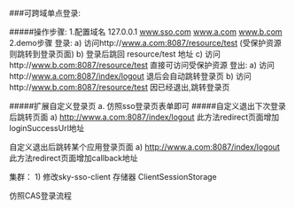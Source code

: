 ###可跨域单点登录:

#####操作步骤:
    1.配置域名
        127.0.0.1 www.sso.com www.a.com www.b.com
    2.demo步骤
        登录:
            a) 访问http://www.a.com:8087/resource/test (受保护资源则跳转到登录页面)
            b) 登录后跳回  resource/test 地址
            c) 访问http://www.b.com:8087/resource/test 直接可访问受保护资源
        登出:
            a) 访问http://www.a.com:8087/index/logout  退后会自动跳转登录页
            b) 访问http://www.b.com:8087/resource/test 因已经退出,跳转登录页

#####扩展自定义登录页
    a. 仿照sso登录页表单即可
#####自定义退出下次登录后跳转页面
    a) http://www.a.com:8087/index/logout 此方法redirect页面增加loginSuccessUrl地址

自定义退出后跳转某个应用登录页面
    a) http://www.a.com:8087/index/logout 此方法redirect页面增加callback地址
    
集群：
    1) 修改sky-sso-client 存储器  ClientSessionStorage

仿照CAS登录流程
    
    
    